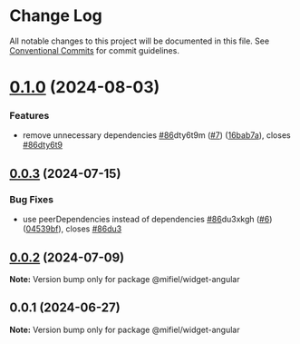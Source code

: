 # Change Log

All notable changes to this project will be documented in this file.
See [Conventional Commits](https://conventionalcommits.org) for commit guidelines.

# [0.1.0](https://github.com/Mifiel/mifiel-js/compare/@mifiel/widget-angular@0.0.3...@mifiel/widget-angular@0.1.0) (2024-08-03)


### Features

* remove unnecessary dependencies [#86](https://github.com/Mifiel/mifiel-js/issues/86)dty6t9m ([#7](https://github.com/Mifiel/mifiel-js/issues/7)) ([16bab7a](https://github.com/Mifiel/mifiel-js/commit/16bab7a2e013297983c64f7544d1419efca8c621)), closes [#86dty6t9](https://github.com/Mifiel/mifiel-js/issues/86dty6t9)





## [0.0.3](https://github.com/Mifiel/mifiel-js/compare/@mifiel/widget-angular@0.0.2...@mifiel/widget-angular@0.0.3) (2024-07-15)


### Bug Fixes

* use peerDependencies instead of dependencies [#86](https://github.com/Mifiel/mifiel-js/issues/86)du3xkgh ([#6](https://github.com/Mifiel/mifiel-js/issues/6)) ([04539bf](https://github.com/Mifiel/mifiel-js/commit/04539bfb11ff98677089dd74e2c8ca511d782d6a)), closes [#86du3](https://github.com/Mifiel/mifiel-js/issues/86du3)





## [0.0.2](https://github.com/Mifiel/mifiel-js/compare/@mifiel/widget-angular@0.0.1...@mifiel/widget-angular@0.0.2) (2024-07-09)

**Note:** Version bump only for package @mifiel/widget-angular





## 0.0.1 (2024-06-27)

**Note:** Version bump only for package @mifiel/widget-angular
